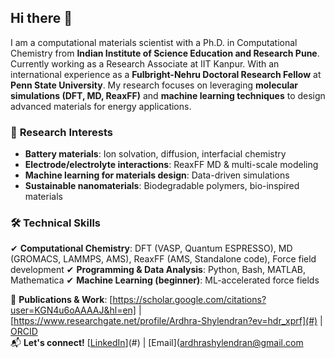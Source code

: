 ## Hi there 👋

I am a computational materials scientist with a Ph.D. in Computational Chemistry from **Indian Institute of Science Education and Research Pune**. Currently working as a Research Associate at IIT Kanpur. With an international experience as a **Fulbright-Nehru Doctoral Research Fellow** at **Penn State University**. My research focuses on leveraging **molecular simulations (DFT, MD, ReaxFF)** and **machine learning techniques** to design advanced materials for energy applications.

### 🧪 **Research Interests**
- **Battery materials**: Ion solvation, diffusion, interfacial chemistry
- **Electrode/electrolyte interactions**: ReaxFF MD & multi-scale modeling
- **Machine learning for materials design**: Data-driven simulations
- **Sustainable nanomaterials**: Biodegradable polymers, bio-inspired materials

### 🛠 **Technical Skills**
✔ **Computational Chemistry**: DFT (VASP, Quantum ESPRESSO), MD (GROMACS, LAMMPS, AMS), ReaxFF (AMS, Standalone code), Force field development 
✔ **Programming & Data Analysis**: Python, Bash, MATLAB, Mathematica
✔ **Machine Learning (beginner)**: ML-accelerated force fields  

📄 **Publications & Work**: [https://scholar.google.com/citations?user=KGN4u6oAAAAJ&hl=en] | [https://www.researchgate.net/profile/Ardhra-Shylendran?ev=hdr_xprf](#) | [ORCID](#)  
📬 **Let's connect!** [[LinkedIn](https://www.linkedin.com/in/dr-ardhra-shylendran-309429277/)](#) | [Email](ardhrashylendran@gmail.com
